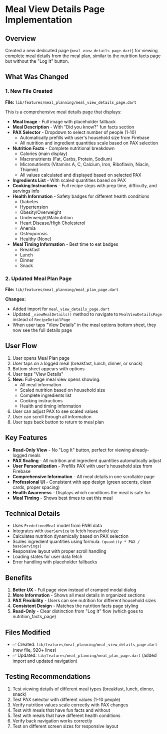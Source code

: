 # Meal View Details Page Implementation

## Overview
Created a new dedicated page (`meal_view_details_page.dart`) for viewing complete meal details from the meal plan, similar to the nutrition facts page but without the "Log It" button.

## What Was Changed

### 1. New File Created
**File:** `lib/features/meal_planning/meal_view_details_page.dart`

This is a comprehensive meal details page that displays:
- **Meal Image** - Full image with placeholder fallback
- **Meal Description** - With "Did you know?" fun facts section
- **PAX Selector** - Dropdown to select number of people (1-10)
  - Automatically prefills with user's household size from Firebase
  - All nutrition and ingredient quantities scale based on PAX selection
- **Nutrition Facts** - Complete nutritional breakdown
  - Calories (main display)
  - Macronutrients (Fat, Carbs, Protein, Sodium)
  - Micronutrients (Vitamins A, C, Calcium, Iron, Riboflavin, Niacin, Thiamin)
  - All values calculated and displayed based on selected PAX
- **Ingredients List** - With scaled quantities based on PAX
- **Cooking Instructions** - Full recipe steps with prep time, difficulty, and servings info
- **Health Information** - Safety badges for different health conditions
  - Diabetes
  - Hypertension
  - Obesity/Overweight
  - Underweight/Malnutrition
  - Heart Disease/High Cholesterol
  - Anemia
  - Osteoporosis
  - Healthy (None)
- **Meal Timing Information** - Best time to eat badges
  - Breakfast
  - Lunch
  - Dinner
  - Snack

### 2. Updated Meal Plan Page
**File:** `lib/features/meal_planning/meal_plan_page.dart`

**Changes:**
- Added import for `meal_view_details_page.dart`
- Updated `_viewMealDetails()` method to navigate to `MealViewDetailsPage` instead of `RecipeDetailPage`
- When user taps "View Details" in the meal options bottom sheet, they now see the full details page

## User Flow
1. User opens Meal Plan page
2. User taps on a logged meal (breakfast, lunch, dinner, or snack)
3. Bottom sheet appears with options
4. User taps "View Details"
5. **New:** Full-page meal view opens showing:
   - All meal information
   - Scaled nutrition based on household size
   - Complete ingredients list
   - Cooking instructions
   - Health and timing information
6. User can adjust PAX to see scaled values
7. User can scroll through all information
8. User taps back button to return to meal plan

## Key Features
- **Read-Only View** - No "Log It" button, perfect for viewing already-logged meals
- **PAX Scaling** - All nutrition and ingredient quantities automatically adjust
- **User Personalization** - Prefills PAX with user's household size from Firebase
- **Comprehensive Information** - All meal details in one scrollable page
- **Professional UI** - Consistent with app design (green accents, clean cards, proper spacing)
- **Health Awareness** - Displays which conditions the meal is safe for
- **Meal Timing** - Shows best times to eat this meal

## Technical Details
- Uses `PredefinedMeal` model from FNRI data
- Integrates with `UserService` to fetch household size
- Calculates nutrition dynamically based on PAX selection
- Scales ingredient quantities using formula: `(quantity * PAX / baseServings)`
- Responsive layout with proper scroll handling
- Loading states for user data fetch
- Error handling with placeholder fallbacks

## Benefits
1. **Better UX** - Full page view instead of cramped modal dialog
2. **More Information** - Shows all meal details in organized sections
3. **PAX Flexibility** - Users can see nutrition for different household sizes
4. **Consistent Design** - Matches the nutrition facts page styling
5. **Read-Only** - Clear distinction from "Log It" flow (which goes to nutrition_facts_page)

## Files Modified
- ✅ Created: `lib/features/meal_planning/meal_view_details_page.dart` (new file, 920+ lines)
- ✅ Updated: `lib/features/meal_planning/meal_plan_page.dart` (added import and updated navigation)

## Testing Recommendations
1. Test viewing details of different meal types (breakfast, lunch, dinner, snack)
2. Test PAX selector with different values (1-10 people)
3. Verify nutrition values scale correctly with PAX changes
4. Test with meals that have fun facts and without
5. Test with meals that have different health conditions
6. Verify back navigation works correctly
7. Test on different screen sizes for responsive layout
